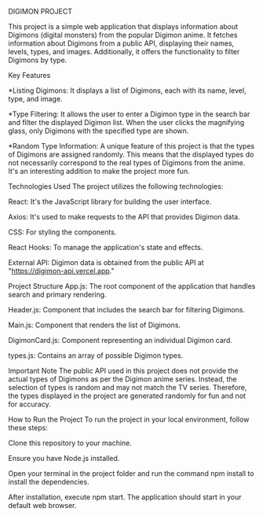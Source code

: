 DIGIMON PROJECT

This project is a simple web application that displays information about Digimons (digital monsters) from the popular Digimon anime. It fetches information about Digimons from a public API, displaying their names, levels, types, and images. Additionally, it offers the functionality to filter Digimons by type.

Key Features

*Listing Digimons: It displays a list of Digimons, each with its name, level, type, and image.

*Type Filtering: It allows the user to enter a Digimon type in the search bar and filter the displayed Digimon list. When the user clicks the magnifying glass, only Digimons with the specified type are shown.

*Random Type Information: A unique feature of this project is that the types of Digimons are assigned randomly. This means that the displayed types do not necessarily correspond to the real types of Digimons from the anime. It's an interesting addition to make the project more fun.

Technologies Used
The project utilizes the following technologies:

React: It's the JavaScript library for building the user interface.

Axios: It's used to make requests to the API that provides Digimon data.

CSS: For styling the components.

React Hooks: To manage the application's state and effects.

External API: Digimon data is obtained from the public API at "https://digimon-api.vercel.app."

Project Structure
App.js: The root component of the application that handles search and primary rendering.

Header.js: Component that includes the search bar for filtering Digimons.

Main.js: Component that renders the list of Digimons.

DigimonCard.js: Component representing an individual Digimon card.

types.js: Contains an array of possible Digimon types.

Important Note
The public API used in this project does not provide the actual types of Digimons as per the Digimon anime series. Instead, the selection of types is random and may not match the TV series. Therefore, the types displayed in the project are generated randomly for fun and not for accuracy.

How to Run the Project
To run the project in your local environment, follow these steps:

Clone this repository to your machine.

Ensure you have Node.js installed.

Open your terminal in the project folder and run the command npm install to install the dependencies.

After installation, execute npm start. The application should start in your default web browser.